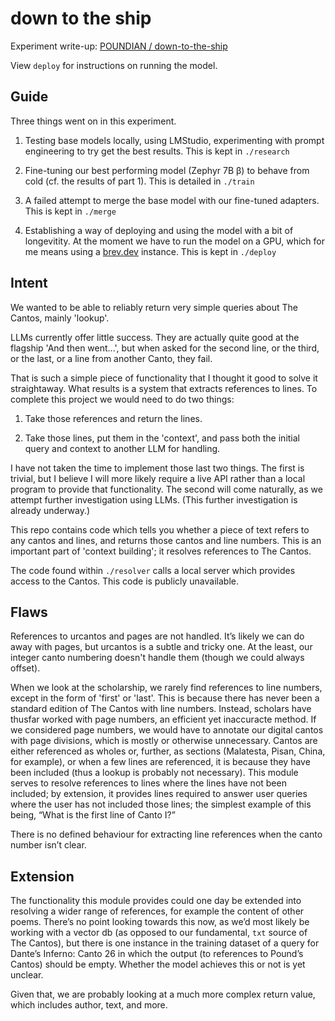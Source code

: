 # down to the ship

Experiment write-up: [POUNDIAN / down-to-the-ship](https://poundian.com/experiments/down-to-the-ship)

View `deploy` for instructions on running the model.

## Guide

Three things went on in this experiment.

1. Testing base models locally, using LMStudio, experimenting with prompt engineering to try get the best results. This is kept in `./research`

2. Fine-tuning our best performing model (Zephyr 7B β) to behave from cold (cf. the results of part 1). This is detailed in `./train`

3. A failed attempt to merge the base model with our fine-tuned adapters. This is kept in `./merge`

4. Establishing a way of deploying and using the model with a bit of longevitity. At the moment we have to run the model on a GPU, which for me means using a [brev.dev](https://brev.dev) instance. This is kept in `./deploy`

## Intent

We wanted to be able to reliably return very simple queries about The Cantos, mainly 'lookup'.

LLMs currently offer little success. They are actually quite good at the flagship 'And then went...', but when asked for the second line, or the third, or the last, or a line from another Canto, they fail.

That is such a simple piece of functionality that I thought it good to solve it straightaway. What results is a system that extracts references to lines. To complete this project we would need to do two things:

1. Take those references and return the lines.

2. Take those lines, put them in the 'context', and pass both the initial query and context to another LLM for handling.

I have not taken the time to implement those last two things. The first is trivial, but I believe I will more likely require a live API rather than a local program to provide that functionality. The second will come naturally, as we attempt further investigation using LLMs. (This further investigation is already underway.)

This repo contains code which tells you whether a piece of text refers to any cantos and lines, and returns those cantos and line numbers. This is an important part of 'context building'; it resolves references to The Cantos.

The code found within `./resolver` calls a local server which provides access to the Cantos. This code is publicly unavailable.

## Flaws

References to urcantos and pages are not handled. It’s likely we can do away with pages, but urcantos is a subtle and tricky one. At the least, our integer canto numbering doesn't handle them (though we could always offset).

When we look at the scholarship, we rarely find references to line numbers, except in the form of 'first' or 'last'. This is because there has never been a standard edition of The Cantos with line numbers. Instead, scholars have thusfar worked with page numbers, an efficient yet inaccuracte method. If we considered page numbers, we would have to annotate our digital cantos with page divisions, which is mostly or otherwise unnecessary. Cantos are either referenced as wholes or, further, as sections (Malatesta, Pisan, China, for example), or when a few lines are referenced, it is because they have been included (thus a lookup is probably not necessary). This module serves to resolve references to lines where the lines have not been included; by extension, it provides lines required to answer user queries where the user has not included those lines; the simplest example of this being, “What is the first line of Canto I?”

There is no defined behaviour for extracting line references when the canto number isn’t clear.

## Extension

The functionality this module provides could one day be extended into resolving a wider range of references, for example the content of other poems. There’s no point looking towards this now, as we’d most likely be working with a vector db (as opposed to our fundamental, `txt` source of The Cantos), but there is one instance in the training dataset of a query for Dante’s Inferno: Canto 26 in which the output (to references to Pound’s Cantos) should be empty. Whether the model achieves this or not is yet unclear.

Given that, we are probably looking at a much more complex return value, which includes author, text, and more.
